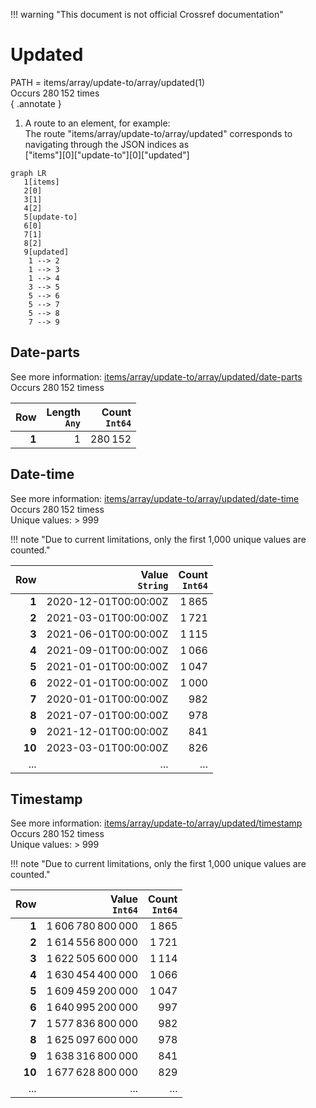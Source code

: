 !!! warning "This document is not official Crossref documentation"
# Updated
PATH = items/array/update-to/array/updated(1)  
Occurs 280 152 times  
{ .annotate }

1. A route to an element, for example:  
   The route "items/array/update-to/array/updated" corresponds to navigating through the JSON indices as  
   ["items"][0]["update-to"][0]["updated"]  

```mermaid
graph LR
   1[items]
   2[0]
   3[1]
   4[2]
   5[update-to]
   6[0]
   7[1]
   8[2]
   9[updated]
    1 --> 2
    1 --> 3
    1 --> 4
    3 --> 5
    5 --> 6
    5 --> 7
    5 --> 8
    7 --> 9
```


## Date-parts
See more information: [items/array/update-to/array/updated/date-parts](date-parts/index.md)  
Occurs 280 152 timess  

| **Row** | **Length**<br>`Any` | **Count**<br>`Int64` |
|--------:|--------------------:|---------------------:|
| **1**   | 1                   | 280 152              |

## Date-time
See more information: [items/array/update-to/array/updated/date-time](date-time/index.md)  
Occurs 280 152 timess  
Unique values: > 999  

!!! note "Due to current limitations, only the first 1,000 unique values are counted."

| **Row** | **Value**<br>`String` | **Count**<br>`Int64` |
|--------:|----------------------:|---------------------:|
| **1**   | 2020-12-01T00:00:00Z  | 1 865                |
| **2**   | 2021-03-01T00:00:00Z  | 1 721                |
| **3**   | 2021-06-01T00:00:00Z  | 1 115                |
| **4**   | 2021-09-01T00:00:00Z  | 1 066                |
| **5**   | 2021-01-01T00:00:00Z  | 1 047                |
| **6**   | 2022-01-01T00:00:00Z  | 1 000                |
| **7**   | 2020-01-01T00:00:00Z  | 982                  |
| **8**   | 2021-07-01T00:00:00Z  | 978                  |
| **9**   | 2021-12-01T00:00:00Z  | 841                  |
| **10**  | 2023-03-01T00:00:00Z  | 826                  |
| ... | ... | ... |

## Timestamp
See more information: [items/array/update-to/array/updated/timestamp](timestamp/index.md)  
Occurs 280 152 timess  
Unique values: > 999  

!!! note "Due to current limitations, only the first 1,000 unique values are counted."

| **Row** | **Value**<br>`Int64` | **Count**<br>`Int64` |
|--------:|---------------------:|---------------------:|
| **1**   | 1 606 780 800 000    | 1 865                |
| **2**   | 1 614 556 800 000    | 1 721                |
| **3**   | 1 622 505 600 000    | 1 114                |
| **4**   | 1 630 454 400 000    | 1 066                |
| **5**   | 1 609 459 200 000    | 1 047                |
| **6**   | 1 640 995 200 000    | 997                  |
| **7**   | 1 577 836 800 000    | 982                  |
| **8**   | 1 625 097 600 000    | 978                  |
| **9**   | 1 638 316 800 000    | 841                  |
| **10**  | 1 677 628 800 000    | 829                  |
| ... | ... | ... |


